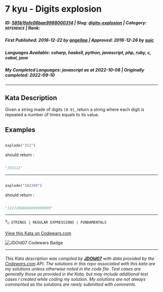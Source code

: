 # 7 kyu - Digits explosion

##### **ID**: [585b1fafe08bae9988000314](https://www.codewars.com/kata/585b1fafe08bae9988000314) | **Slug**: [digits-explosion](https://www.codewars.com/kata/585b1fafe08bae9988000314) | **Category**: `REFERENCE` | **Rank**: <span style="color:white">7 kyu</span>

##### **First Published**: 2016-12-22 ***by*** [angellaa](https://www.codewars.com/users/angellaa) | **Approved**: 2016-12-26 ***by*** [suic](https://www.codewars.com/users/suic)

##### **Languages Available**: csharp, haskell, python, javascript, php, ruby, c, cobol, java

##### **My Completed Languages**: javascript ***as at*** 2022-10-08 | **Originally completed**: 2022-09-10

---

## Kata Description


Given a string made of digits `[0-9]`, return a string where each digit is repeated a number of times equals to its value. 



## Examples



```python

explode("312")

```



should return :



```python

"333122"

```

___

```python

explode("102269")

```



should return :

```python

"12222666666999999999"

```

---


🏷 `STRINGS | REGULAR EXPRESSIONS | FUNDAMENTALS`


[View this Kata on Codewars.com](https://www.codewars.com/kata/585b1fafe08bae9988000314)

![](https://www.codewars.com/users/jdold07/badges/large "JDOld07 Codewars Badge")

---

###### *This Kata description was compiled by [**JDOld07**](https://tpstech.dev) with data provided by the [Codewars.com](https://www.codewars.com) API.  The solutions in this repo associated with this kata are my solutions unless otherwise noted in the code file.  Test cases are generally those as provided in the Kata, but may include additional test cases I created while coding my solution.  My solutions are not always commented as the solutions are rarely submitted with comments.*
